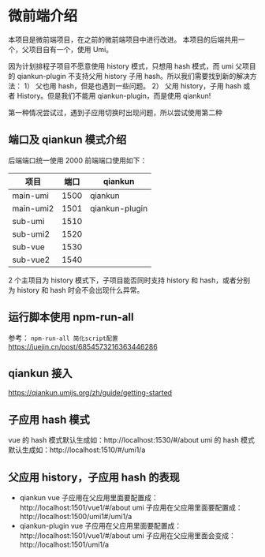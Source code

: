 # 微前端介绍

本项目是微前端项目，在之前的微前端项目中进行改进。
本项目的后端共用一个，父项目自有一个，使用 Umi。

因为计划排程子项目不愿意使用 history 模式，只想用 hash 模式，而 umi 父项目的 qiankun-plugin 不支持父用 history 子用 hash。所以我们需要找到新的解决方法：
1） 父也用 hash，但是也遇到一些问题。
2） 父用 history，子用 hash 或者 History。但是我们不能用 qiankun-plugin，而是使用 qiankun!

第一种情况尝试过，遇到子应用切换时出现问题，所以尝试使用第二种

## 端口及 qiankun 模式介绍

后端端口统一使用 2000
前端端口使用如下：

| 项目      | 端口 | qiankun        |
| --------- | ---- | -------------- |
| main-umi  | 1500 | qiankun        |
| main-umi2 | 1501 | qiankun-plugin |
| sub-umi   | 1510 |                |
| sub-umi2  | 1520 |                |
| sub-vue   | 1530 |                |
| sub-vue2  | 1540 |                |

2 个主项目为 history 模式下，子项目能否同时支持 history 和 hash，或者分别为 history 和 hash 时会不会出现什么异常。

## 运行脚本使用 npm-run-all

参考： `npm-run-all 简化script配置` https://juejin.cn/post/6854573216363446286

## qiankun 接入

https://qiankun.umijs.org/zh/guide/getting-started

## 子应用 hash 模式

vue 的 hash 模式默认生成如：http://localhost:1530/#/about
umi 的 hash 模式默认生成如：http://localhost:1510/#/umi1/a

## 父应用 history，子应用 hash 的表现

- qiankun
  vue 子应用在父应用里面要配置成：http://localhost:1501/vue1/#/about
  umi 子应用在父应用里面要配置成：http://localhost:1500/umi1#/umi1/a
- qiankun-plugin
  vue 子应用在父应用里面要配置成：http://localhost:1501/vue1/#/about
  umi 子应用在父应用里面会变成：http://localhost:1501/umi1/a
